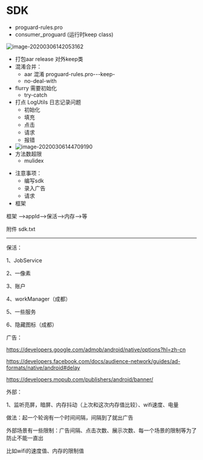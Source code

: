 # SDK

+ proguard-rules.pro
+ consumer_proguard (运行时keep class)

![image-20200306142053162](C:\Users\czdxn\AppData\Roaming\Typora\typora-user-images\image-20200306142053162.png)



+ 打包aar release   对外keep类
+ 混淆合并：
  + aar 混淆  proguard-rules.pro---keep-
  + no-deal-with
+ flurry 需要初始化
  + try-catch
+ 打点  LogUtils 日志记录问题
  + 初始化
  + 填充 
  + 点击
  + 请求
  + 报错
+ ![image-20200306144709190](C:\Users\czdxn\AppData\Roaming\Typora\typora-user-images\image-20200306144709190.png)
+ 方法数超限
  + mulidex

- 注意事项：
  - 编写sdk
  - 录入广告
  - 请求
- 框架

框架 -->appId-->保活-->内存-->等



附件 sdk.txt

--------------------------------------------

保活：

1、JobService

2、一像素

3、账户

4、workManager（成都）

5、一些服务

6、隐藏图标（成都）

广告：

https://developers.google.com/admob/android/native/options?hl=zh-cn

https://developers.facebook.com/docs/audience-network/guides/ad-formats/native/android#delay

https://developers.mopub.com/publishers/android/banner/

外部：

1、监听亮屏，暗屏、内存抖动（上次和这次内存值比较）、wifi速度、电量

做法：起一个轮询有一个时间间隔，间隔到了就出广告

外部场景有一些限制：广告间隔、点击次数、展示次数、每一个场景的限制等为了防止不能一直出

比如wifi的速度值、内存的限制值